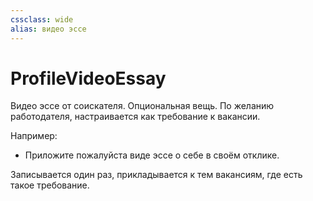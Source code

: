 ```yaml
---
cssclass: wide
alias: видео эссе
---
```


# ProfileVideoEssay

Видео эссе от соискателя. Опциональная вещь. По желанию работодателя, настраивается как требование к вакансии. 

Например: 
- Приложите пожалуйста виде эссе о себе в своём отклике. 

Записывается один раз, прикладывается к тем вакансиям, где есть такое требование. 
